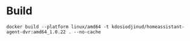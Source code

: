 # Build
`docker build --platform linux/amd64 -t kdosiodjinud/homeassistant-agent-dvr:amd64_1.0.22 . --no-cache`
